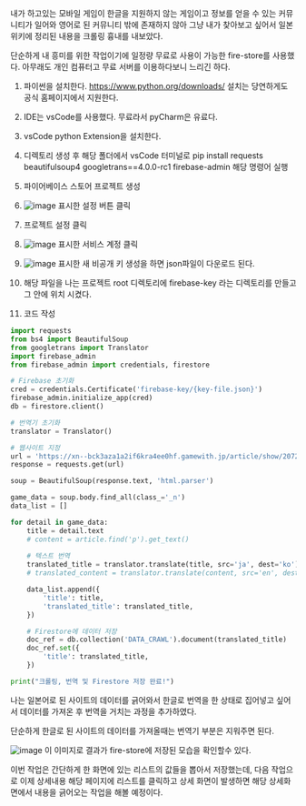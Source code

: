 내가 하고있는 모바일 게임이 한글을 지원하지 않는 게임이고 정보를 얻을 수 있는 커뮤니티가 일어와 영어로 된 커뮤니티 밖에 존재하지 않아 그냥 내가 찾아보고 싶어서 일본 위키에 정리된 내용을 크롤링 흉내를 내보았다.

단순하게 내 흥미를 위한 작업이기에 일정량 무료로 사용이 가능한 fire-store를 사용했다. 아무래도 개인 컴퓨터고 무료 서버를 이용하다보니 느리긴 하다.

1. 파이썬을 설치한다. https://www.python.org/downloads/ 설치는 당연하게도 공식 홈페이지에서 지원한다.

2. IDE는 vsCode를 사용했다. 무료라서 pyCharm은 유료다.
3. vsCode python Extension을 설치한다.

4. 디렉토리 생성 후 해당 폴더에서 vsCode 터미널로 pip install requests beautifulsoup4 googletrans==4.0.0-rc1 firebase-admin 해당 명령어 실행

5. 파이어베이스 스토어 프로젝트 생성

6.  ![image](https://github.com/sytp93/sytp93.github.io/assets/94149889/52e098b4-5c73-4f37-a006-bd693098a42b) 표시한 설정 버튼 클릭

7.  프로젝트 설정 클릭

8.  ![image](https://github.com/sytp93/sytp93.github.io/assets/94149889/38ed5853-ac5b-409e-b98e-c3f119518463) 표시한 서비스 계정 클릭

9.  ![image](https://github.com/sytp93/sytp93.github.io/assets/94149889/b14c7955-a75c-47d0-8da3-910d962946c9) 표시한 새 비공개 키 생성을 하면 json파일이 다운로드 된다.

10.  해당 파일을 나는 프로젝트 root 디렉토리에 firebase-key 라는 디렉토리를 만들고 그 안에 위치 시켰다.

11.  코드 작성
```python
import requests
from bs4 import BeautifulSoup
from googletrans import Translator
import firebase_admin
from firebase_admin import credentials, firestore

# Firebase 초기화
cred = credentials.Certificate('firebase-key/{key-file.json}')
firebase_admin.initialize_app(cred)
db = firestore.client()

# 번역기 초기화
translator = Translator()

# 웹사이트 지정
url = 'https://xn--bck3aza1a2if6kra4ee0hf.gamewith.jp/article/show/20722'
response = requests.get(url)

soup = BeautifulSoup(response.text, 'html.parser')

game_data = soup.body.find_all(class_='_n')
data_list = []

for detail in game_data:
    title = detail.text
    # content = article.find('p').get_text()
    
    # 텍스트 번역
    translated_title = translator.translate(title, src='ja', dest='ko').text
    # translated_content = translator.translate(content, src='en', dest='ko').text

    data_list.append({
        'title': title,
        'translated_title': translated_title,
    })

    # Firestore에 데이터 저장
    doc_ref = db.collection('DATA_CRAWL').document(translated_title)
    doc_ref.set({
        'title': translated_title,
    })

print("크롤링, 번역 및 Firestore 저장 완료!")
```

나는 일본어로 된 사이트의 데이터를 긁어와서 한글로 번역을 한 상태로 집어넣고 싶어서 데이터를 가져온 후 번역을 거치는 과정을 추가하였다.

단순하게 한글로 된 사이트의 데이터를 가져올때는 번역기 부분은 지워주면 된다.

![image](https://github.com/sytp93/sytp93.github.io/assets/94149889/697a1255-8174-45b6-af37-62707efceb02) 이 이미지로 결과가 fire-store에 저장된 모습을 확인할수 있다. 

이번 작업은 간단하게 한 화면에 있는 리스트의 값들을 뽑아서 저장했는데, 다음 작업으로 이제 상세내용 해당 페이지에 리스트를 클릭하고 상세 화면이 발생하면 해당 상세화면에서 내용을 긁어오는 작업을 해볼 예정이다.
